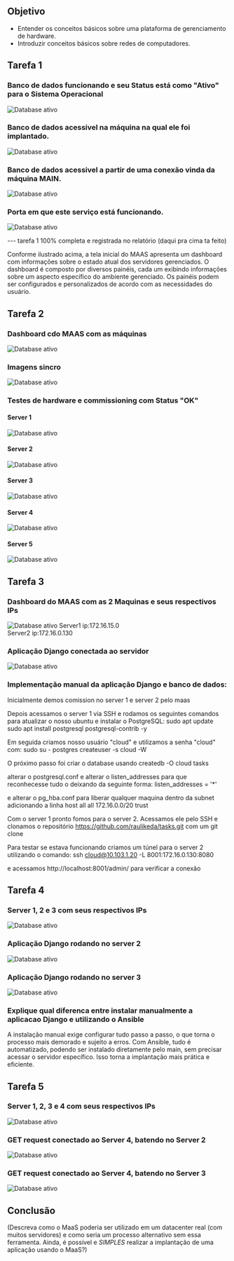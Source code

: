 ## Objetivo

- Entender os conceitos básicos sobre uma plataforma de gerenciamento de hardware.
- Introduzir conceitos básicos sobre redes de computadores.


## Tarefa 1

### Banco de dados funcionando e seu Status está como "Ativo" para o Sistema Operacional
![Database ativo](./img/database_ativo.jpeg)


### Banco de dados acessivel na máquina na qual ele foi implantado.
![Database ativo](./img/aces_propria_maq.jpeg)

### Banco de dados acessivel a partir de uma conexão vinda da máquina MAIN.
![Database ativo](./img/aces_conexao_main.jpeg)

### Porta em que este serviço está funcionando.
![Database ativo](./img/porta_servico.jpeg)


 --- tarefa 1 100% completa e registrada no relatório (daqui pra cima ta feito)

Conforme ilustrado acima, a tela inicial do MAAS apresenta um dashboard com informações sobre o estado atual dos servidores gerenciados. O dashboard é composto por diversos painéis, cada um exibindo informações sobre um aspecto específico do ambiente gerenciado. Os painéis podem ser configurados e personalizados de acordo com as necessidades do usuário.

## Tarefa 2

### Dashboard cdo **MAAS** com as máquinas
![Database ativo](./img/dashboard_maas.png)

### Imagens sincro
![Database ativo](./img/imagens_sincro.png)

### Testes de hardware e commissioning com Status "OK"
#### Server 1
![Database ativo](./img/teste_server1.png)
#### Server 2
![Database ativo](./img/teste_server2.png)
#### Server 3
![Database ativo](./img/teste_server3.png)
#### Server 4
![Database ativo](./img/teste_server4.png)
#### Server 5
![Database ativo](./img/teste_server5.png)


## Tarefa 3
 
### Dashboard do MAAS com as 2 Maquinas e seus respectivos IPs
![Database ativo](./img/dashboard_maas_2maq.png)
Server1 ip:172.16.15.0 \
Server2 ip:172.16.0.130

### Aplicação Django conectada ao servidor
![Database ativo](./img/django_conectado.jpeg)

### Implementação manual da aplicação Django e banco de dados:
Inicialmente demos comission no server 1 e server 2 pelo maas

Depois acessamos o server 1 via SSH e rodamos os seguintes comandos para atualizar o nosso ubuntu e instalar o PostgreSQL:
sudo apt update
sudo apt install postgresql postgresql-contrib -y

Em seguida criamos nosso usuário "cloud" e utilizamos a senha "cloud" com:
sudo su - postgres
createuser -s cloud -W

O próximo passo foi criar o database usando
createdb -O cloud tasks

alterar o postgresql.conf e alterar o listen_addresses para que reconhecesse tudo o deixando da seguinte forma:
listen_addresses = '*'

e alterar o pg_hba.conf para liberar qualquer maquina dentro da subnet adicionando a linha
host    all             all             172.16.0.0/20          trust


Com o server 1 pronto fomos para o server 2. Acessamos ele pelo SSH e clonamos o repositório https://github.com/raulikeda/tasks.git com um git clone

Para testar se estava funcionando criamos um túnel para o server 2 utilizando o comando:
ssh cloud@10.103.1.20 -L 8001:172.16.0.130:8080
 
e acessamos http://localhost:8001/admin/ para verificar a conexão


## Tarefa 4

### Server 1, 2 e 3 com seus respectivos IPs
![Database ativo](./img/dashboard_maas_3maq.png)

### Aplicação Django rodando no server 2
![Database ativo](./img/django_server2.jpg)

### Aplicação Django rodando no server 3
![Database ativo](./img/django_server3.jpg)

### Explique qual diferenca entre instalar manualmente a aplicacao Django e utilizando o Ansible
A instalação manual exige configurar tudo passo a passo, o que torna o processo mais demorado e sujeito a erros. Com Ansible, tudo é automatizado, podendo ser instalado diretamente pelo main, sem precisar acessar o servidor específico. Isso torna a implantação mais prática e eficiente.

## Tarefa 5
### Server 1, 2, 3 e 4 com seus respectivos IPs
![Database ativo](./img/dashboard_maas_4maq.png)

### GET request conectado ao Server 4, batendo no Server 2
![Database ativo](./img/get_server2.jpg)

### GET request conectado ao Server 4, batendo no Server 3
![Database ativo](./img/get_server3.jpg)

## Conclusão

(Descreva como o MaaS poderia ser utilizado em um datacenter real (com muitos servidores) e como seria um processo alternativo sem essa ferramenta. Ainda, é possível e *SIMPLES* realizar a implantação de uma aplicação usando o MaaS?)
